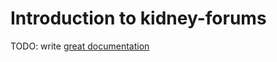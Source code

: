 # Introduction to kidney-forums

TODO: write [great documentation](http://jacobian.org/writing/great-documentation/what-to-write/)

